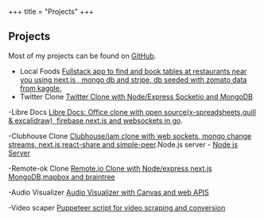 +++
title = "Projects"
+++

## Projects

Most of my projects can be found on
[GitHub](https://github.com/atlasmoth).

- Local Foods [Fullstack app to find and book tables at restaurants near you using next.js , mongo db and stripe, db seeded with zomato data from kaggle.](https://github.com/atlasmoth/local-Foods)
- Twitter Clone [Twitter Clone with Node/Express Socketio and MongoDB ](https://github.com/atlasmoth/Twitter-clone)

-Libre Docs [Libre Docs: Office clone with open source(x-spreadsheets,quill & excalidraw), firebase,next.js and websockets in go](https://github.com/atlasmoth/Libre-docs).

-Clubhouse Clone [Clubhouse/jam clone with web sockets, mongo change streams, next.js,react-share and simple-peer](https://github.com/atlasmoth/Clubhouse-clone).Node.js server - [Node js Server](https://github.com/atlasmoth/clubhouse-clone-backend)

-Remote-ok Clone [Remote.io Clone with Node/express next.js MongoDB,mapbox and braintree](https://github.com/atlasmoth/remoteOk-clone-with-next.js-stripe-and-mongo-DB)

-Audio Visualizer [Audio Visualizer with Canvas and web APIS](https://github.com/atlasmoth/fun-projects/tree/master/viz)

-Video scaper [Puppeteer script for video scraping and conversion](https://github.com/atlasmoth/Video-Scraper-and-converter)
